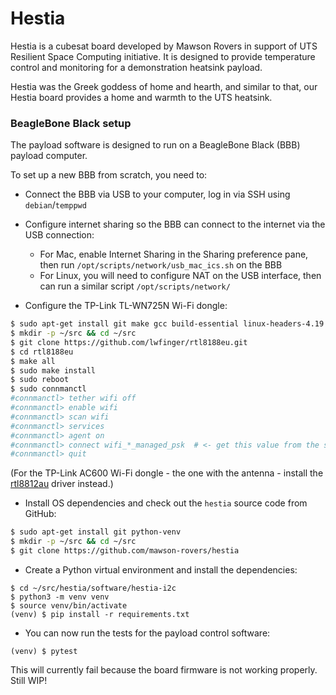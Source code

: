 # Hestia

Hestia is a cubesat board developed by Mawson Rovers in support of UTS Resilient Space Computing initiative.
It is designed to provide temperature control and monitoring for a demonstration heatsink payload.

Hestia was the Greek goddess of home and hearth, and similar to that, our Hestia board provides a home and
warmth to the UTS heatsink.

### BeagleBone Black setup

The payload software is designed to run on a BeagleBone Black (BBB) payload computer.

To set up a new BBB from scratch, you need to:

* Connect the BBB via USB to your computer, log in via SSH using `debian`/`temppwd`

* Configure internet sharing so the BBB can connect to the internet via the USB connection:
  * For Mac, enable Internet Sharing in the Sharing preference pane, then run `/opt/scripts/network/usb_mac_ics.sh` on the BBB
  * For Linux, you will need to configure NAT on the USB interface, then can run a similar script `/opt/scripts/network/`

* Configure the TP-Link TL-WN725N Wi-Fi dongle:

```sh
$ sudo apt-get install git make gcc build-essential linux-headers-4.19.94-ti-r42
$ mkdir -p ~/src && cd ~/src
$ git clone https://github.com/lwfinger/rtl8188eu.git
$ cd rtl8188eu
$ make all
$ sudo make install
$ sudo reboot
$ sudo connmanctl
#connmanctl> tether wifi off
#connmanctl> enable wifi
#connmanctl> scan wifi
#connmanctl> services
#connmanctl> agent on
#connmanctl> connect wifi_*_managed_psk  # <- get this value from the services list above
#connmanctl> quit
```

(For the TP-Link AC600 Wi-Fi dongle - the one with the antenna - install the [rtl8812au](https://github.com/aircrack-ng/rtl8812au.git) driver instead.)

* Install OS dependencies and check out the `hestia` source code from GitHub:

```sh
$ sudo apt-get install git python-venv
$ mkdir -p ~/src && cd ~/src
$ git clone https://github.com/mawson-rovers/hestia
```

* Create a Python virtual environment and install the dependencies:

```
$ cd ~/src/hestia/software/hestia-i2c
$ python3 -m venv venv
$ source venv/bin/activate
(venv) $ pip install -r requirements.txt
```

* You can now run the tests for the payload control software:

```
(venv) $ pytest
```

This will currently fail because the board firmware is not working properly. Still WIP!

